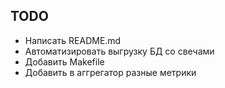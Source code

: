 
## TODO

- Написать README.md
- Автоматизировать выгрузку БД со свечами
- Добавить Makefile
- Добавить в аггрегатор разные метрики

